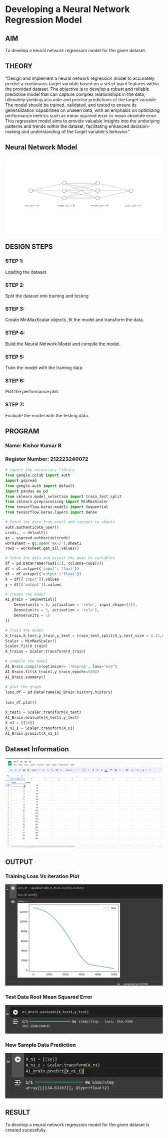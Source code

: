 # Developing a Neural Network Regression Model

## AIM

To develop a neural network regression model for the given dataset.

## THEORY

"Design and implement a neural network regression model to accurately predict a continuous target variable based on a set of input features within the provided dataset. The objective is to develop a robust and reliable predictive model that can capture complex relationships in the data, ultimately yielding accurate and precise predictions of the target variable. The model should be trained, validated, and tested to ensure its generalization capabilities on unseen data, with an emphasis on optimizing performance metrics such as mean squared error or mean absolute error. This regression model aims to provide valuable insights into the underlying patterns and trends within the dataset, facilitating enhanced decision-making and understanding of the target variable's behavior."

## Neural Network Model

![model](img/model.png)

## DESIGN STEPS

### STEP 1:

Loading the dataset

### STEP 2:

Split the dataset into training and testing

### STEP 3:

Create MinMaxScalar objects ,fit the model and transform the data.

### STEP 4:

Build the Neural Network Model and compile the model.

### STEP 5:

Train the model with the training data.

### STEP 6:

Plot the performance plot

### STEP 7:

Evaluate the model with the testing data.

## PROGRAM
### Name: Kishor Kumar B
### Register Number:  212223240072
```python
# import the necesscary library
from google.colab import auth
import gspread
from google.auth import default
import pandas as pd
from sklearn.model_selection import train_test_split
from sklearn.preprocessing import MinMaxScaler
from tensorflow.keras.models import Sequential
from tensorflow.keras.layers import Dense
```
```python
# fetch the data from excel and connect to sheets
auth.authenticate_user()
creds,_ = default()
gc = gspread.authorize(creds)
worksheet = gc.open('ex-1').sheet1
rows = worksheet.get_all_values() 
```
```python
# Fetch the data and assain the data to variables
df = pd.DataFrame(rows[1:], columns=rows[0])
df = df.astype({'input':'float'})
df = df.astype({'output':'float'})
X = df[['input']].values
y = df[['output']].values
```
```python
# Create the model
AI_Brain = Sequential([
    Dense(units = 6, activation = 'relu', input_shape=[1]),
    Dense(units = 5, activation = 'relu'),
    Dense(units = 1)
])
```
```python
# Train the model
X_train,X_test,y_train,y_test = train_test_split(X,y,test_size = 0.33,random_state = 33)
Scaler = MinMaxScaler()
Scaler.fit(X_train)
X_train1 = Scaler.transform(X_train)
```
```python
# compile the model
AI_Brain.compile(optimizer= 'rmsprop', loss="mse")
AI_Brain.fit(X_train1,y_train,epochs=5000)
AI_Brain.summary()
```
```python
# plot the graph
loss_df = pd.DataFrame(AI_Brain.history.history)

loss_df.plot()
```
```python
X_test1 = Scaler.transform(X_test)
AI_Brain.evaluate(X_test1,y_test)
X_n1 = [[20]]
X_n1_1 = Scaler.transform(X_n1)
AI_Brain.predict(X_n1_1)
```


## Dataset Information
![Dataset](img/dataset.png)

## OUTPUT

### Training Loss Vs Iteration Plot

![graph](img/graph.png)

### Test Data Root Mean Squared Error

![RMS](img/loss.png)


### New Sample Data Prediction

![new sample data](img/final.png)

## RESULT

To develop a neural network regression model for the given dataset is created sucessfully.
